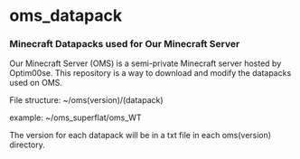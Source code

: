 # oms_datapack
### Minecraft Datapacks used for Our Minecraft Server

Our Minecraft Server (OMS) is a semi-private Minecraft server hosted by Optim00se.
This repository is a way to download and modify the datapacks used on OMS.

File structure:
~/oms(version)/(datapack)

example: ~/oms_superflat/oms_WT

The version for each datapack will be in a txt file in each oms(version) directory.
